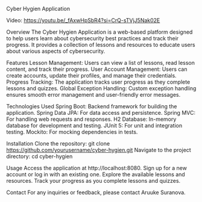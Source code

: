 Cyber Hygien Application

Video:
https://youtu.be/_fAxwHpSbR4?si=CrQ-sTVjJ5Nak02E


Overview
The Cyber Hygien Application is a web-based platform designed to help users learn about cybersecurity best practices and track their progress. 
It provides a collection of lessons and resources to educate users about various aspects of cybersecurity.

Features
Lesson Management: Users can view a list of lessons, read lesson content, and track their progress.
User Account Management: Users can create accounts, update their profiles, and manage their credentials.
Progress Tracking: The application tracks user progress as they complete lessons and quizzes.
Global Exception Handling: Custom exception handling ensures smooth error management and user-friendly error messages.


Technologies Used
Spring Boot: Backend framework for building the application.
Spring Data JPA: For data access and persistence.
Spring MVC: For handling web requests and responses.
H2 Database: In-memory database for development and testing.
JUnit 5: For unit and integration testing.
Mockito: For mocking dependencies in tests.


Installation
Clone the repository: git clone https://github.com/yourusername/cyber-hygien.git
Navigate to the project directory: cd cyber-hygien

Usage
Access the application at http://localhost:8080.
Sign up for a new account or log in with an existing one.
Explore the available lessons and resources.
Track your progress as you complete lessons and quizzes.


Contact
For any inquiries or feedback, please contact Aruuke Suranova.

